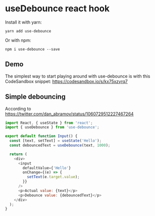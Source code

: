 # useDebounce react hook

Install it with yarn:

```
yarn add use-debounce
```

Or with npm:

```
npm i use-debounce --save
```

## Demo

The simplest way to start playing around with use-debounce is with this CodeSandbox snippet:
https://codesandbox.io/s/kx75xzyrq7

## Simple debouncing

According to https://twitter.com/dan_abramov/status/1060729512227467264

```javascript
import React, { useState } from 'react';
import { useDebounce } from 'use-debounce';

export default function Input() {
  const [text, setText] = useState('Hello');
  const debouncedText = useDebounce(text, 1000);

  return (
    <div>
      <input
        defaultValue={'Hello'}
        onChange={(e) => {
          setText(e.target.value);
        }}
      />
      <p>Actual value: {text}</p>
      <p>Debounce value: {debouncedText}</p>
    </div>
  );
}
```
